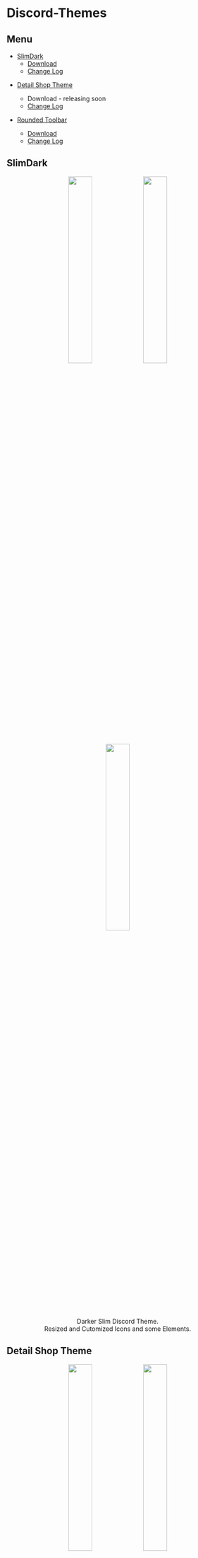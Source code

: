 # Discord-Themes
## Menu
- <a href="https://github.com/neostetic/Discord-Themes#slimdark">SlimDark</a>
  - <a href="https://github.com/neostetic/SlimDark/releases">Download</a>
  - <a href="https://github.com/neostetic/SlimDark/">Change Log</a>
<!--<img src="https://i.imgur.com/gZug4Fu.png" width="20%">-->

- <a href="https://github.com/neostetic/Discord-Themes#detail-shop-theme">Detail Shop Theme</a>
  - <a>Download</a> - releasing soon
  - <a href="https://github.com/neostetic/Detail-Shop-Theme">Change Log</a>
  
- <a href="https://github.com/neostetic/Discord-Themes#rounded-toolbar">Rounded Toolbar</a>
  - <a href="https://github.com/neostetic/Rounded-Toolbar/releases">Download</a>
  - <a href="https://github.com/neostetic/Rounded-Toolbar">Change Log</a>

## SlimDark

<p align="center">
  <img src="https://i.imgur.com/gZug4Fu.png" width="32.9%"> <img src="https://i.imgur.com/759vNjl.png" width="32.9%"> <img src="https://i.imgur.com/HFZ7ie6.png" width="32.9%">
</p>
<p align="center">
  Darker Slim Discord Theme.<br>
  Resized and Cutomized Icons and some Elements.
</p>

## Detail Shop Theme

<p align="center">
  <img src="https://i.imgur.com/RVfn2ja.png" width="32.9%"> <img src="https://i.imgur.com/vMbM9Fn.png" width="32.9%"> <img src="https://i.imgur.com/JW3OmqM.png" width="32.9%">
</p>
<p align="center">
  This is rework of some Elements in Discord independent on any other Themes.<br>
  Customizable Propeties and Size of Icons and other Elements.<br>
  - releasing soon / exploiting bugs -
</p>


## Rounded Toolbar

<p align="center">
  <img src="https://i.imgur.com/RVfn2ja.png" width="32.9%"> <img src="https://i.imgur.com/RVfn2ja.png" width="32.9%"> <img src="https://i.imgur.com/RVfn2ja.png" width="32.9%">
</p>
<p align="center">
  Rounded Icons Bar.<br>
  Simple as that. I am out of ideas what to write.
</p>
